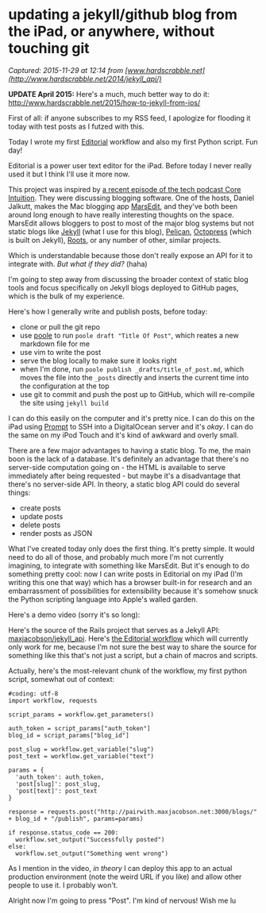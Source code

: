 # updating a jekyll/github blog from the iPad, or anywhere, without touching git

_Captured: 2015-11-29 at 12:14 from [www.hardscrabble.net](http://www.hardscrabble.net/2014/jekyll_api/)_

**UPDATE April 2015:** Here's a much, much better way to do it: <http://www.hardscrabble.net/2015/how-to-jekyll-from-ios/>

First of all: if anyone subscribes to my RSS feed, I apologize for flooding it today with test posts as I futzed with this.

Today I wrote my first [Editorial](http://omz-software.com/editorial/) workflow and also my first Python script. Fun day!

Editorial is a power user text editor for the iPad. Before today I never really used it but I think I'll use it more now.

This project was inspired by [a recent episode of the tech podcast Core Intuition](http://www.coreint.org/2013/12/episode-118-wrapping-up-2013/). They were discussing blogging software. One of the hosts, Daniel Jalkutt, makes the Mac blogging app [MarsEdit](http://www.red-sweater.com/marsedit/), and they've both been around long enough to have really interesting thoughts on the space. MarsEdit allows bloggers to post to most of the major blog systems but not static blogs like [Jekyll](http://jekyllrb.com/) (what I use for this blog), [Pelican](http://getpelican.com/), [Octopress](http://octopress.org/) (which is built on Jekyll), [Roots](http://roots.cx/), or any number of other, similar projects.

Which is understandable because those don't really expose an API for it to integrate with. _But what if they did?_ (haha)

I'm going to step away from discussing the broader context of static blog tools and focus specifically on Jekyll blogs deployed to GitHub pages, which is the bulk of my experience.

Here's how I generally write and publish posts, before today:

  * clone or pull the git repo
  * use [poole](https://rubygems.org/gems/poole) to run `poole draft "Title Of Post"`, which reates a new markdown file for me
  * use vim to write the post
  * serve the blog locally to make sure it looks right
  * when I'm done, run `poole publish _drafts/title_of_post.md`, which moves the file into the `_posts` directly and inserts the current time into the configuration at the top
  * use git to commit and push the post up to GitHub, which will re-compile the site using `jekyll build`

I can do this easily on the computer and it's pretty nice. I can do this on the iPad using [Prompt](http://panic.com/prompt/) to SSH into a DigitalOcean server and it's _okay_. I can do the same on my iPod Touch and it's kind of awkward and overly small.

There are a few major advantages to having a static blog. To me, the main boon is the lack of a database. It's definitely an advantage that there's no server-side computation going on - the HTML is available to serve immediately after being requested - but maybe it's a disadvantage that there's no server-side API. In theory, a static blog API could do several things:

  * create posts
  * update posts
  * delete posts
  * render posts as JSON

What I've created today only does the first thing. It's pretty simple. It would need to do all of those, and probably much more I'm not currently imagining, to integrate with something like MarsEdit. But it's enough to do something pretty cool: now I can write posts in Editorial on my iPad (I'm writing this one that way) which has a browser built-in for research and an embarrassment of possibilities for extensibility because it's somehow snuck the Python scripting language into Apple's walled garden.

Here's a demo video (sorry it's so long):

Here's the source of the Rails project that serves as a Jekyll API: [maxjacobson/jekyll_api](https://github.com/maxjacobson/jekyll_api). Here's [the Editorial workflow](http://editorial-app.appspot.com/workflow/5026138770374656/tRls0F7xb8s) which will currently only work for me, because I'm not sure the best way to share the source for something like this that's not just a script, but a chain of macros and scripts.

Actually, here's the most-relevant chunk of the workflow, my first python script, somewhat out of context:
    
    
    #coding: utf-8
    import workflow, requests
    
    script_params = workflow.get_parameters()
    
    auth_token = script_params["auth_token"]
    blog_id = script_params["blog_id"]
    
    post_slug = workflow.get_variable("slug")
    post_text = workflow.get_variable("text")
    
    params = {
      'auth_token': auth_token,
      'post[slug]': post_slug,
      'post[text]': post_text
    }
    
    response = requests.post("http://pairwith.maxjacobson.net:3000/blogs/" + blog_id + "/publish", params=params)
    
    if response.status_code == 200:
      workflow.set_output("Successfully posted")
    else:
      workflow.set_output("Something went wrong")

As I mention in the video, _in theory_ I can deploy this app to an actual production environment (note the weird URL if you like) and allow other people to use it. I probably won't.

Alright now I'm going to press "Post". I'm kind of nervous! Wish me lu
